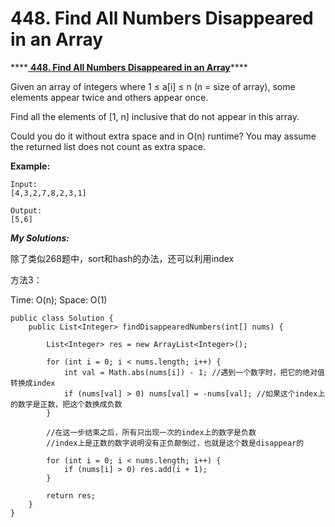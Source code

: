 # 448. Find All Numbers Disappeared in an Array

\*\*\*\*[ **448. Find All Numbers Disappeared in an Array**](https://leetcode.com/problems/find-all-numbers-disappeared-in-an-array/description/)\*\*\*\*

Given an array of integers where 1 ≤ a\[i\] ≤ n \(n = size of array\), some elements appear twice and others appear once.

Find all the elements of \[1, n\] inclusive that do not appear in this array.

Could you do it without extra space and in O\(n\) runtime? You may assume the returned list does not count as extra space.

**Example:**

```text
Input:
[4,3,2,7,8,2,3,1]

Output:
[5,6]
```

_**My Solutions:**_

除了类似268题中，sort和hash的办法，还可以利用index

方法3：

Time: O\(n\); Space: O\(1\)

```text
public class Solution {
    public List<Integer> findDisappearedNumbers(int[] nums) {
        
        List<Integer> res = new ArrayList<Integer>();
        
        for (int i = 0; i < nums.length; i++) {
            int val = Math.abs(nums[i]) - 1; //遇到一个数字时，把它的绝对值转换成index
            if (nums[val] > 0) nums[val] = -nums[val]; //如果这个index上的数字是正数，把这个数换成负数
        }
        
        //在这一步结束之后，所有只出现一次的index上的数字是负数
        //index上是正数的数字说明没有正负颠倒过，也就是这个数是disappear的
        
        for (int i = 0; i < nums.length; i++) {
            if (nums[i] > 0) res.add(i + 1);
        }
        
        return res;
    }
}
```


